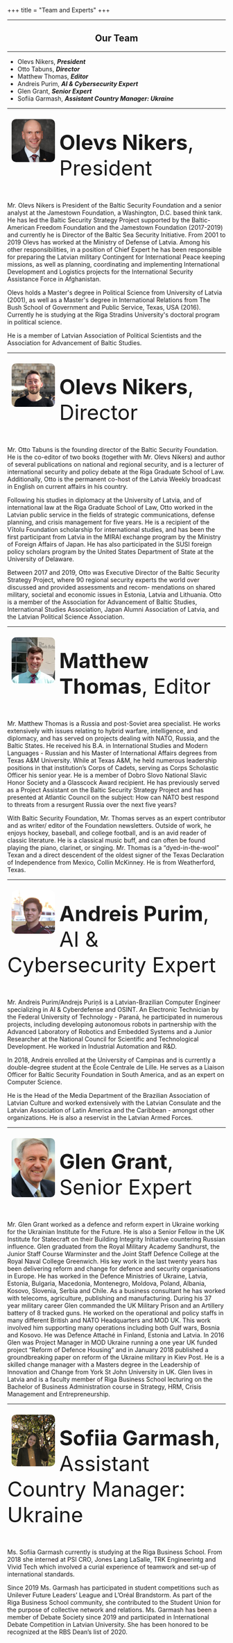 +++
title = "Team and Experts"
+++

<hr />
<h2 style="text-align: center">Our Team</h2>
<hr />

- Olevs Nikers, _**President**_
- Otto Tabuns, _**Director**_
- Matthew Thomas, _**Editor**_
- Andreis Purim, _**AI & Cybersecurity Expert**_ 
- Glen Grant, _**Senior Expert**_
- Sofiia Garmash, _**Assistant Country Manager: Ukraine**_

---

<img src="../images/team/olev.jpg" alt="Olev Nikers" style="width:100px; border-radius:10px; float: left; margin: 10px"/>

<p style="font-size: 3rem;"><b>Olevs Nikers</b>, President</p>

Mr. Olevs Nikers is President of the Baltic Security Foundation and a senior analyst at the Jamestown Foundation, a Washington, D.C. based think tank. He has led the Baltic Security Strategy Project supported by the Baltic-American Freedom Foundation and the Jamestown Foundation (2017-2019) and currently he is Director of the Baltic Sea Security Initiative. From 2001 to 2019 Olevs has worked at the Ministry of Defense of Latvia. Among his other responsibilities, in a position 
of Chief Expert he has been responsible for preparing the Latvian military Contingent for International Peace keeping missions, as well as planning, coordinating and implementing International Development and Logistics projects for the International Security Assistance Force in Afghanistan.

Olevs holds a Master's degree in Political Science from University of Latvia (2001), as well as a Master's degree in International Relations from The Bush School of Government and Public Service, Texas, USA (2016). Currently he is studying at the Riga Stradins University's doctoral program in political science.

He is a member of Latvian Association of Political Scientists and the Association for Advancement of Baltic Studies.

---

<img src="../images/team/otto_squared.jpg" alt="Otto Tabuns" style="width:100px; border-radius:10px; float: left; margin: 10px"/>

<p style="font-size: 3rem;"><b>Olevs Nikers</b>, Director</p>

Mr. Otto Tabuns is the founding director of the Baltic Security Foundation. He is the co-editor of two books (together with Mr. Olevs Nikers) and author of several publications on national and regional security, and is a lecturer of international security and policy debate at the Riga Graduate School of Law. Additionally, Otto is the permanent co-host of the Latvia Weekly broadcast in English on current affairs in his country.

Following his studies in diplomacy at the University of Latvia, and of international law at the Riga Graduate School of Law, Otto worked in the Latvian public service in the fields of strategic communications, defense planning, and crisis management for five years. He is a recipient of the Vītolu Foundation scholarship for international studies, and has been the first participant from Latvia in the MIRAI exchange program by the Ministry of Foreign Affairs of Japan. He has also participated in the SUSI foreign policy scholars program by the United States Department of State at the University of Delaware. 

Between 2017 and 2019, Otto was Executive Director of the Baltic Security Strategy Project, where 90 regional security experts the world over discussed and provided assessments and recom- mendations on shared military, societal and economic issues in Estonia, Latvia and Lithuania. Otto is a member of the Association for Advancement of Baltic Studies, International Studies Association, Japan Alumni Association of Latvia, and the Latvian Political Science Association. 

-----------

<img src="../images/team/matthew.jpg" alt="Matthew Thomas" style="width:100px; border-radius:10px; float: left; margin: 10px"/>

<p style="font-size: 3rem;"><b>Matthew Thomas</b>, Editor</p>

Mr. Matthew Thomas is a Russia and post-Soviet area specialist. He works extensively with issues relating to hybrid warfare, intelligence, and diplomacy, and has served on projects dealing with NATO, Russia, and the Baltic States. He received his B.A. in International Studies and Modern Languages - Russian and his Master of International Affairs degrees from Texas A&M University. While at Texas A&M, he held numerous leadership positions in that institution’s Corps of Cadets, serving as Corps Scholastic Officer his senior year. He is a member of Dobro Slovo National Slavic Honor Society and a Glasscock Award recipient. He has previously served as a Project Assistant on the Baltic Security Strategy Project and has presented at Atlantic Council on the subject: How can NATO best respond to threats from a resurgent Russia over the next five years? 

With Baltic Security Foundation, Mr. Thomas serves as an expert contributor and as writer/ editor of the Foundation newsletters. Outside of work, he enjoys hockey, baseball, and college football, and is an avid reader of classic literature. He is a classical music buff, and can often be found playing the piano, clarinet, or singing. Mr. Thomas is a “dyed-in-the-wool” Texan and a direct descendent of the oldest signer of the Texas Declaration of Independence from Mexico, Collin McKinney. He is from Weatherford, Texas. 

-----------

<img src="../images/team/andreis.jpg" alt="Andreis Purim" style="width:100px; border-radius:10px; float: left; margin: 10px"/>

<p style="font-size: 3rem;"><b>Andreis Purim</b>, AI & Cybersecurity Expert</p>

Mr. Andreis Purim/Andrejs Puriņš is a Latvian-Brazilian Computer Engineer specializing in AI & Cyberdefense and OSINT. An Electronic Technician by the Federal University of Technology - Paraná, he participated in numerous projects, including developing autonomous robots in partnership with the Advanced Laboratory of Robotics and Embedded Systems and a Junior Researcher at the National Council for Scientific and Technological Development. He worked in Industrial Automation and R&D.

In 2018, Andreis enrolled at the University of Campinas and is currently a double-degree student at the École Centrale de Lille. He serves as a Liaison Officer for Baltic Security Foundation in South America, and as an expert on Computer Science.

He is the Head of the Media Department of the Brazilian Association of Latvian Culture and worked extensively with the Latvian Consulate and the Latvian Association of Latin America and the Caribbean - amongst other organizations. He is also a reservist in the Latvian Armed Forces.

-----------

<img src="../images/team/glen.jpg" alt="Glen Grant" style="width:100px; border-radius:10px; float: left; margin: 10px"/>

<p style="font-size: 3rem;"><b>Glen Grant</b>, Senior Expert</p>

Mr. Glen Grant worked as a defence and reform expert in Ukraine working for the Ukrainian Institute for the Future. He is also a Senior Fellow in the UK Institute for Statecraft on their Building Integrity Initiative countering Russian influence. Glen graduated from the Royal Military Academy Sandhurst, the Junior Staff Course Warminster and the Joint Staff Defence College at the Royal Naval College Greenwich. His key work in the last twenty years has been delivering reform and change for defence and security organisations in Europe. He has worked in the Defence Ministries of Ukraine, Latvia, Estonia, Bulgaria, Macedonia, Montenegro, Moldova, Poland, Albania, Kosovo, Slovenia, Serbia and Chile.  As a business consultant he has worked with telecoms, agriculture, publishing and manufacturing. During his 37 year military career Glen commanded the UK Military Prison and an Artillery battery of 8 tracked guns. He worked on the operational and policy staffs in many different British and NATO Headquarters and MOD UK. This work involved him supporting many operations including both Gulf wars, Bosnia and Kosovo. He was Defence Attaché in Finland, Estonia and Latvia. In 2016 Glen was Project Manager in MOD Ukraine running a one year UK funded project “Reform of Defence Housing” and in January 2018 published a groundbreaking paper on reform of the Ukraine military in Kiev Post. He is a skilled change manager with a Masters degree in the Leadership of Innovation and Change from York St John University in UK.  Glen lives in Latvia and is a faculty member of Riga Business School lecturing on the Bachelor of Business Administration course in Strategy, HRM, Crisis Management and Entrepreneurship.

-----------

<img src="../images/team/sofiia.jpg" alt="Sofiia Garmash" style="width:100px; border-radius:10px; float: left; margin: 10px"/>  

<p style="font-size: 3rem;"><b>Sofiia Garmash</b>, Assistant Country Manager: Ukraine</p>

Ms. Sofiia Garmash currently is studying at the Riga Business School. From 2018 she interned at PSI CRO, Jones Lang LaSalle, TRK Engineerintg and Vivid Tech which involved a curial experience of teamwork and set-up of international standards.

Since 2019 Ms. Garmash has participated in student competitions such as Unilever Future Leaders’ League and L’Oréal Brandstorm. As part of the Riga Business School community, she contributed to the Student Union for the purpose of collective network and relations. Ms. Garmash has been a member of Debate Society since 2019 and participated in International Debate Competition in Latvian University. She has been honored to be recognized at the RBS Dean’s list of 2020.